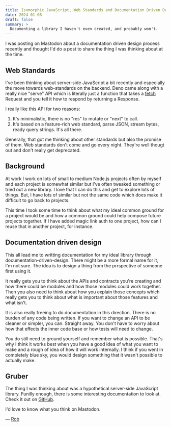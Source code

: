 ```yaml
---
title: Isomorphic JavaScript, Web Standards and Documentation Driven Design
date: 2024-01-08
draft: false
summary: >
  Documenting a library I haven't even created, and probably won't.
---
```


I was posting on Mastodon about a documentation driven design process recently 
and thought I'd do a post to share the thing I was thinking about at the time.

## Web Standards

I've been thinking about server-side JavaScript a bit recently
and especially the move towards web-standards on the backend.
Deno came along with a really nice "serve" API which is literally just a function that takes a [fetch](https://developer.mozilla.org/en-US/docs/Web/API/Fetch_API) Request 
and you tell it how to respond by returning a Response.

I really like this API for two reasons:

1. It's minimalistic, there is no "res" to mutate or "next" to call.
2. It's based on a feature-rich web standard, parse JSON, stream bytes, ready query strings. It's all there.

Generally, that got me thinking about other standards but also the promise of them.
Web standards don't come and go every night. 
They're well thougt out and don't really get deprecated.

## Background

At work I work on lots of small to medium Node.js projects often by myself and each project is somewhat similar 
but I've often tweaked something or tried out a new library.
I love that I can do this and get to explore lots of things. 
But, I have lots of similar but not the same code which does make it difficult to go back to projects.

This time I took some time to think about what my ideal common ground for a project would be
and how a common ground could help compose future projects together.
If I have added magic link auth to one project, how can I reuse that in another project, for instance.

## Documentation driven design

This all lead me to writting documentation for my ideal library through documentation-driven-design.
There might be a more formal name for it, I'm not sure.
The idea is to design a thing from the prrspective of someone first using it.

It really gets you to think about the APIs and contracts you're creating
and how there could be modules and how those modules could work together.
Then you also need to think about how you explain those concepts
which really gets you to think about what is important about those features and what isn't.

It is also really freeing to do documentation in this direction.
There is no burden of any code being written.
If you want to change an API to be cleaner or simpler, you can.
Straight away.
You don't have to worry about how that effects the inner code base or how tests will need to change.

You do still need to ground yourself and remember what is possible.
That's why I think it works best when you have a good idea of what you want to make 
and a rough of idea of how it will work internally.
I think if you went in completely blue sky, you would design something that it wasn't possible to actually make.

## Gruber

The thing I was thinking about was a hypothetical server-side JavaScript library. 
Funilly enough, there is some interesting documentation to look at.
Check it out on [GitHub](https://github.com/robb-j/gruber).

I'd love to know what you think on Mastodon.

— [Rob](https://hyem.tech/@rob)
